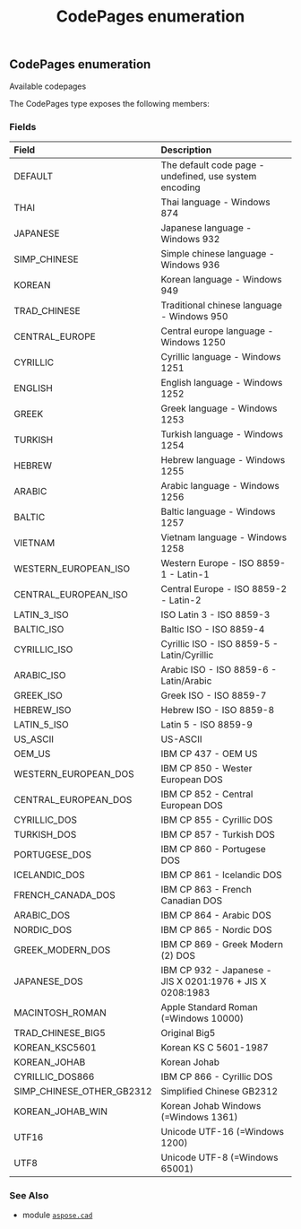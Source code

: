 ﻿---
title: CodePages enumeration
second_title: Aspose.CAD for Python via .NET API References
description: 
type: docs
weight: 640
url: /python-net/aspose.cad/codepages/
is_root: false
---

## CodePages enumeration

Available codepages



The CodePages type exposes the following members:

### Fields
| Field | Description |
| :- | :- |
| DEFAULT | The default code page - undefined, use system encoding |
| THAI | Thai language - Windows 874 |
| JAPANESE | Japanese language - Windows 932 |
| SIMP_CHINESE | Simple chinese language - Windows 936 |
| KOREAN | Korean language - Windows 949 |
| TRAD_CHINESE | Traditional chinese language - Windows 950 |
| CENTRAL_EUROPE | Central europe language - Windows 1250 |
| CYRILLIC | Cyrillic language - Windows 1251 |
| ENGLISH | English language - Windows 1252 |
| GREEK | Greek language - Windows 1253 |
| TURKISH | Turkish language - Windows 1254 |
| HEBREW | Hebrew language - Windows 1255 |
| ARABIC | Arabic language - Windows 1256 |
| BALTIC | Baltic language - Windows 1257 |
| VIETNAM | Vietnam language - Windows 1258 |
| WESTERN_EUROPEAN_ISO | Western Europe - ISO 8859-1 - Latin-1 |
| CENTRAL_EUROPEAN_ISO | Central Europe - ISO 8859-2 - Latin-2 |
| LATIN_3_ISO | ISO Latin 3 - ISO 8859-3 |
| BALTIC_ISO | Baltic ISO - ISO 8859-4 |
| CYRILLIC_ISO | Cyrillic ISO - ISO 8859-5 - Latin/Cyrillic |
| ARABIC_ISO | Arabic ISO - ISO 8859-6 - Latin/Arabic |
| GREEK_ISO | Greek ISO - ISO 8859-7 |
| HEBREW_ISO | Hebrew ISO - ISO 8859-8 |
| LATIN_5_ISO | Latin 5 - ISO 8859-9 |
| US_ASCII | US-ASCII |
| OEM_US | IBM CP 437 - OEM US |
| WESTERN_EUROPEAN_DOS | IBM CP 850 - Wester European DOS |
| CENTRAL_EUROPEAN_DOS | IBM CP 852 - Central European DOS |
| CYRILLIC_DOS | IBM CP 855 - Cyrillic DOS |
| TURKISH_DOS | IBM CP 857 - Turkish DOS |
| PORTUGESE_DOS | IBM CP 860 - Portugese DOS |
| ICELANDIC_DOS | IBM CP 861 - Icelandic DOS |
| FRENCH_CANADA_DOS | IBM CP 863 - French Canadian DOS |
| ARABIC_DOS | IBM CP 864 - Arabic DOS |
| NORDIC_DOS | IBM CP 865 - Nordic DOS |
| GREEK_MODERN_DOS | IBM CP 869 - Greek Modern (2) DOS |
| JAPANESE_DOS | IBM CP 932 - Japanese - JIS X 0201:1976 + JIS X 0208:1983 |
| MACINTOSH_ROMAN | Apple Standard Roman (=Windows 10000) |
| TRAD_CHINESE_BIG5 | Original Big5 |
| KOREAN_KSC5601 | Korean KS C 5601-1987 |
| KOREAN_JOHAB | Korean Johab |
| CYRILLIC_DOS866 | IBM CP 866 - Cyrillic DOS |
| SIMP_CHINESE_OTHER_GB2312 | Simplified Chinese GB2312 |
| KOREAN_JOHAB_WIN | Korean Johab Windows (=Windows 1361) |
| UTF16 | Unicode UTF-16 (=Windows 1200) |
| UTF8 | Unicode UTF-8 (=Windows 65001) |



### See Also
* module [`aspose.cad`](..)
